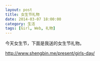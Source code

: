 ```yaml
---
layout: post
title: 女生节礼物
date: 2014-03-07 18:00:00
category: 生活
tags: [Girl, Web, 礼物]
---
```


今天女生节，下面是我送的女生节礼物。

<!--more-->

<http://www.shengbin.me/present/girls-day/>